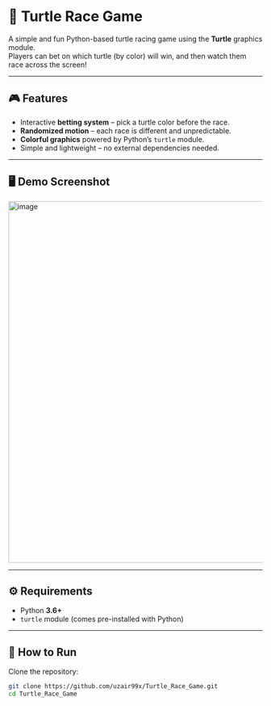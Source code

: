 # 🐢 Turtle Race Game

A simple and fun Python-based turtle racing game using the **Turtle** graphics module.  
Players can bet on which turtle (by color) will win, and then watch them race across the screen!

---

## 🎮 Features
- Interactive **betting system** – pick a turtle color before the race.
- **Randomized motion** – each race is different and unpredictable.
- **Colorful graphics** powered by Python’s `turtle` module.
- Simple and lightweight – no external dependencies needed.

---

## 🖥️ Demo Screenshot

<img width="896" height="716" alt="image" src="https://github.com/user-attachments/assets/eb0a47fc-d52e-41e8-a1be-0d10d9200cc0" />


---

## ⚙️ Requirements
- Python **3.6+**
- `turtle` module (comes pre-installed with Python)

---

## 🚀 How to Run

Clone the repository:
```bash
git clone https://github.com/uzair99x/Turtle_Race_Game.git
cd Turtle_Race_Game
